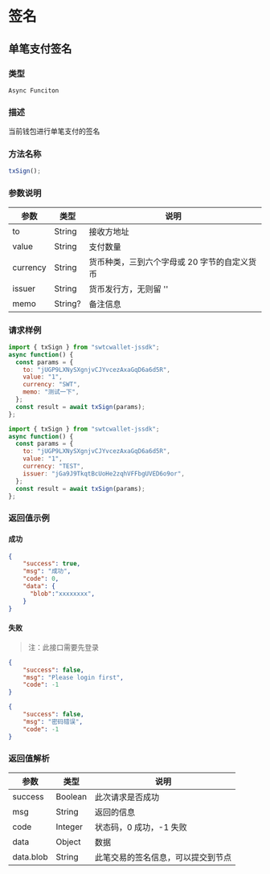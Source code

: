 # 签名

## 单笔支付签名

### 类型

`Async Funciton`

### 描述

当前钱包进行单笔支付的签名

### 方法名称

```js
txSign();
```

### 参数说明

| 参数     | 类型    | 说明                                         |
| -------- | ------- | -------------------------------------------- |
| to       | String  | 接收方地址                                   |
| value    | String  | 支付数量                                     |
| currency | String  | 货币种类，三到六个字母或 20 字节的自定义货币 |
| issuer   | String  | 货币发行方，无则留 ''                        |
| memo     | String? | 备注信息                                     |

### 请求样例

```js
import { txSign } from "swtcwallet-jssdk";
async function() {
  const params = {
    to: "jUGP9LXNySXgnjvCJYvcezAxaGqD6a6d5R",
    value: "1",
    currency: "SWT",
    memo: "测试一下",
  };
  const result = await txSign(params);
};
```

```js
import { txSign } from "swtcwallet-jssdk";
async function() {
  const params = {
    to: "jUGP9LXNySXgnjvCJYvcezAxaGqD6a6d5R",
    value: "1",
    currency: "TEST",
    issuer: "jGa9J9TkqtBcUoHe2zqhVFFbgUVED6o9or",
  };
  const result = await txSign(params);
};
```

### 返回值示例

#### 成功

```JSON
{
    "success": true,
    "msg": "成功",
    "code": 0,
    "data": {
      "blob":"xxxxxxxx",
    }
}
```

#### 失败

> 注：此接口需要先登录

```JSON
{
    "success": false,
    "msg": "Please login first",
    "code": -1
}
```

```JSON
{
    "success": false,
    "msg": "密码错误",
    "code": -1
}
```

### 返回值解析

| 参数      | 类型    | 说明                               |
| --------- | ------- | ---------------------------------- |
| success   | Boolean | 此次请求是否成功                   |
| msg       | String  | 返回的信息                         |
| code      | Integer | 状态码，0 成功，-1 失败            |
| data      | Object  | 数据                               |
| data.blob | String  | 此笔交易的签名信息，可以提交到节点 |

